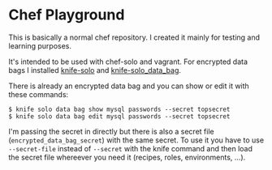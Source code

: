# Chef Playground

This is basically a normal chef repository. I created it mainly for testing and
learning purposes.

It's intended to be used with chef-solo and vagrant. For encrypted data bags I
installed [knife-solo][1] and [knife-solo\_data\_bag][2].

There is already an encrypted data bag and you can show or edit it with these
commands:

    $ knife solo data bag show mysql passwords --secret topsecret
    $ knife solo data bag edit mysql passwords --secret topsecret

I'm passing the secret in directly but there is also a secret file
(`encrypted_data_bag_secret`) with the same secret. To use it you have to use
`--secret-file` instead of `--secret` with the knife command and then load the
secret file whereever you need it (recipes, roles, environments, ...).

[1]: https://github.com/matschaffer/knife-solo
[2]: https://github.com/thbishop/knife-solo_data_bag